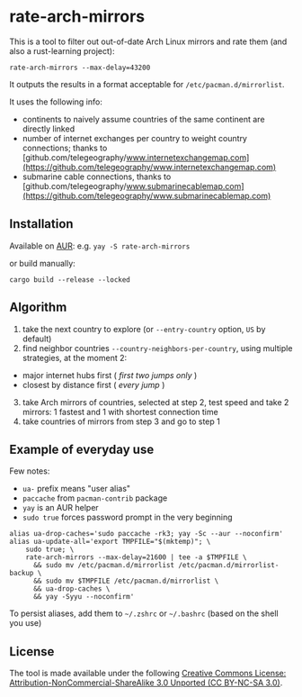 # rate-arch-mirrors

This is a tool to filter out out-of-date Arch Linux mirrors and rate them (and also a rust-learning project):

```
rate-arch-mirrors --max-delay=43200
```

It outputs the results in a format acceptable for `/etc/pacman.d/mirrorlist`.

It uses the following info:

- continents to naively assume countries of the same continent are directly linked
- number of internet exchanges per country to weight country connections; thanks to [github.com/telegeography/www.internetexchangemap.com](https://github.com/telegeography/www.internetexchangemap.com)
- submarine cable connections, thanks to [github.com/telegeography/www.submarinecablemap.com](https://github.com/telegeography/www.submarinecablemap.com)

## Installation

Available on [AUR](https://aur.archlinux.org/packages/rate-arch-mirrors/): e.g. `yay -S rate-arch-mirrors`

or build manually:

```
cargo build --release --locked
```

## Algorithm

1. take the next country to explore (or `--entry-country` option, `US` by default)
2. find neighbor countries `--country-neighbors-per-country`, using multiple strategies, at the moment 2:

- major internet hubs first ( _first two jumps only_ )
- closest by distance first ( _every jump_ )

3. take Arch mirrors of countries, selected at step 2, test speed and take 2 mirrors: 1 fastest and 1 with shortest connection time
4. take countries of mirrors from step 3 and go to step 1

## Example of everyday use
Few notes:
- `ua-` prefix means "user alias"
- `paccache` from `pacman-contrib` package
- `yay` is an AUR helper
- `sudo true` forces password prompt in the very beginning


```
alias ua-drop-caches='sudo paccache -rk3; yay -Sc --aur --noconfirm'
alias ua-update-all='export TMPFILE="$(mktemp)"; \
	sudo true; \
	rate-arch-mirrors --max-delay=21600 | tee -a $TMPFILE \
	  && sudo mv /etc/pacman.d/mirrorlist /etc/pacman.d/mirrorlist-backup \
	  && sudo mv $TMPFILE /etc/pacman.d/mirrorlist \
	  && ua-drop-caches \
	  && yay -Syyu --noconfirm'
```
To persist aliases, add them to `~/.zshrc` or `~/.bashrc` (based on the shell you use)

## License

The tool is made available under the following
[Creative Commons License: Attribution-NonCommercial-ShareAlike 3.0 Unported (CC BY-NC-SA 3.0)](https://creativecommons.org/licenses/by-nc-sa/3.0/).
